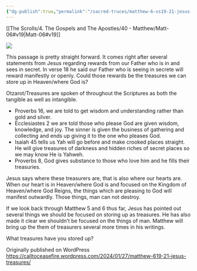 ```yaml
---
{"dg-publish":true,"permalink":"/sacred-truces/matthew-6-vs19-21-jesus-treasures/"}
---
```


[[The Scrolls/4. The Gospels and The Apostles/40 - Matthew/Matt-06#v19\|Matt-06#v19]]

![](https://calltoceasefire.wordpress.com/wp-content/uploads/2024/01/image-2.png)

This passage is pretty straight forward. It comes right after several statements from Jesus regarding rewards from our Father who is in and sees in secret. In verse 18 he said our Father who is seeing in secrete will reward manifestly or openly. Could those rewards be the treasures we can store up in Heaven/where God is?

Otzarot/Treasures are spoken of throughout the Scriptures as both the tangible as well as intangible.

- Proverbs 16, we are told to get wisdom and understanding rather than gold and silver.
- Ecclesiastes 2 we are told those who please God are given wisdom, knowledge, and joy. The sinner is given the business of gathering and collecting and ends up giving it to the one who pleases God.
- Isaiah 45 tells us Yah will go before and make crooked places straight. He will give treasures of darkness and hidden riches of secret places so we may know He is Yahweh.
- Proverbs 8, God gives substance to those who love him and he fills their treasuries.

Jesus says where these treasurers are, that is also where our hearts are. When our heart is in Heaven/where God is and focused on the Kingdom of Heaven/where God Reigns, the things which are pleasing to God will manifest outwardly. Those things, man can not destroy.

If we look back through Matthew 5 and 6 thus far, Jesus has pointed out several things we should be focused on storing up as treasures. He has also made it clear we shouldn’t be focused on the things of man. Matthew will bring up the them of treasurers several more times in his writings.

What treasures have you stored up?

Originally published on WordPress https://calltoceasefire.wordpress.com/2024/01/27/matthew-619-21-jesus-treasures/